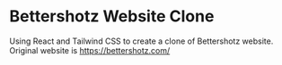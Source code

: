 # Bettershotz Website Clone

Using React and Tailwind CSS to create a clone of Bettershotz website. Original website is https://bettershotz.com/
